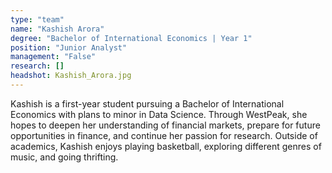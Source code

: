 ```yaml
---
type: "team"
name: "Kashish Arora"
degree: "Bachelor of International Economics | Year 1"
position: "Junior Analyst"
management: "False"
research: []
headshot: Kashish_Arora.jpg
---
```


Kashish is a first-year student pursuing a Bachelor of International Economics with plans to minor in Data Science. Through WestPeak, she hopes to deepen her understanding of financial markets, prepare for future opportunities in finance, and continue her passion for research. Outside of academics, Kashish enjoys playing basketball, exploring different genres of music, and going thrifting.
